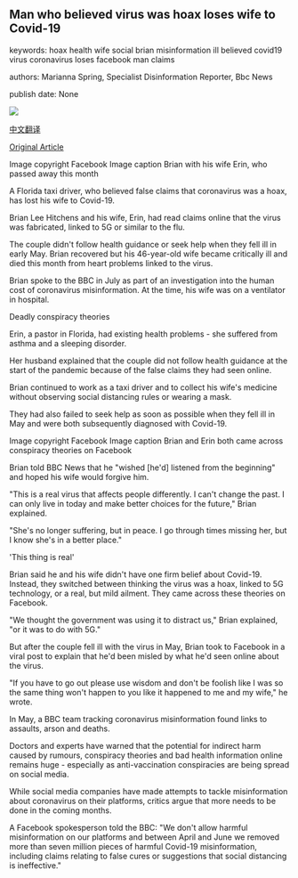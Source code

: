 ## Man who believed virus was hoax loses wife to Covid-19

keywords: hoax health wife social brian misinformation ill believed covid19 virus coronavirus loses facebook man claims

authors: Marianna Spring, Specialist Disinformation Reporter, Bbc News

publish date: None

![](https://ichef.bbci.co.uk/news/1024/branded_news/FA77/production/_114091146_briananderinnew.jpg)

[中文翻译](Man%20who%20believed%20virus%20was%20hoax%20loses%20wife%20to%20Covid-19_zh.md)

[Original Article](https://www.bbc.com/news/world-us-canada-53892856)

Image copyright Facebook Image caption Brian with his wife Erin, who passed away this month

A Florida taxi driver, who believed false claims that coronavirus was a hoax, has lost his wife to Covid-19.

Brian Lee Hitchens and his wife, Erin, had read claims online that the virus was fabricated, linked to 5G or similar to the flu.

The couple didn't follow health guidance or seek help when they fell ill in early May. Brian recovered but his 46-year-old wife became critically ill and died this month from heart problems linked to the virus.

Brian spoke to the BBC in July as part of an investigation into the human cost of coronavirus misinformation. At the time, his wife was on a ventilator in hospital.

Deadly conspiracy theories

Erin, a pastor in Florida, had existing health problems - she suffered from asthma and a sleeping disorder.

Her husband explained that the couple did not follow health guidance at the start of the pandemic because of the false claims they had seen online.

Brian continued to work as a taxi driver and to collect his wife's medicine without observing social distancing rules or wearing a mask.

They had also failed to seek help as soon as possible when they fell ill in May and were both subsequently diagnosed with Covid-19.

Image copyright Facebook Image caption Brian and Erin both came across conspiracy theories on Facebook

Brian told BBC News that he "wished [he'd] listened from the beginning" and hoped his wife would forgive him.

"This is a real virus that affects people differently. I can't change the past. I can only live in today and make better choices for the future," Brian explained.

"She's no longer suffering, but in peace. I go through times missing her, but I know she's in a better place."

'This thing is real'

Brian said he and his wife didn't have one firm belief about Covid-19. Instead, they switched between thinking the virus was a hoax, linked to 5G technology, or a real, but mild ailment. They came across these theories on Facebook.

"We thought the government was using it to distract us," Brian explained, "or it was to do with 5G."

But after the couple fell ill with the virus in May, Brian took to Facebook in a viral post to explain that he'd been misled by what he'd seen online about the virus.

"If you have to go out please use wisdom and don't be foolish like I was so the same thing won't happen to you like it happened to me and my wife," he wrote.

In May, a BBC team tracking coronavirus misinformation found links to assaults, arson and deaths.

Doctors and experts have warned that the potential for indirect harm caused by rumours, conspiracy theories and bad health information online remains huge - especially as anti-vaccination conspiracies are being spread on social media.

While social media companies have made attempts to tackle misinformation about coronavirus on their platforms, critics argue that more needs to be done in the coming months.

A Facebook spokesperson told the BBC: "We don't allow harmful misinformation on our platforms and between April and June we removed more than seven million pieces of harmful Covid-19 misinformation, including claims relating to false cures or suggestions that social distancing is ineffective."